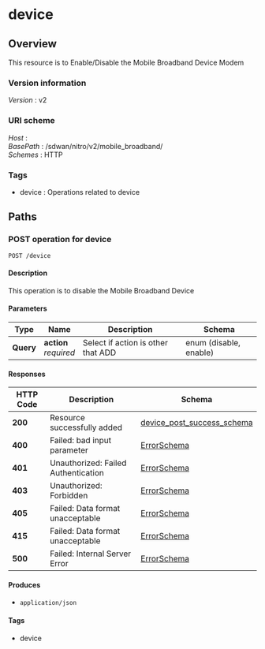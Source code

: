 # device


<a name="overview"></a>
## Overview
This resource is to Enable/Disable the Mobile Broadband Device Modem


### Version information
*Version* : v2


### URI scheme
*Host* : <MGMT-IP>  
*BasePath* : /sdwan/nitro/v2/mobile\_broadband/  
*Schemes* : HTTP


### Tags

* device : Operations related to device 




<a name="paths"></a>
## Paths

<a name="device-post"></a>
### POST operation for device
```
POST /device
```


#### Description
This operation is to disable the Mobile Broadband Device


#### Parameters

|Type|Name|Description|Schema|
|---|---|---|---|
|**Query**|**action**  <br>*required*|Select if action is other that ADD|enum (disable, enable)|


#### Responses

|HTTP Code|Description|Schema|
|---|---|---|
|**200**|Resource successfully added|[device\_post\_success\_schema](#device\_post\_success\_schema)|
|**400**|Failed: bad input parameter|[ErrorSchema](#errorschema)|
|**401**|Unauthorized: Failed Authentication|[ErrorSchema](#errorschema)|
|**403**|Unauthorized: Forbidden|[ErrorSchema](#errorschema)|
|**405**|Failed: Data format unacceptable|[ErrorSchema](#errorschema)|
|**415**|Failed: Data format unacceptable|[ErrorSchema](#errorschema)|
|**500**|Failed: Internal Server Error|[ErrorSchema](#errorschema)|


#### Produces

* `application/json`


#### Tags

* device



